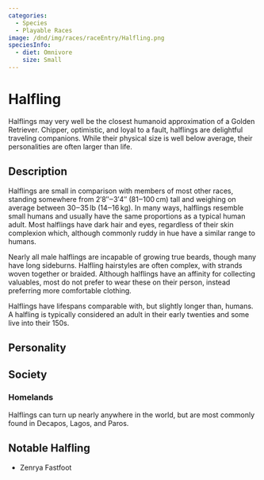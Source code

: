 ```yaml
---
categories:
  - Species
  - Playable Races
image: /dnd/img/races/raceEntry/Halfling.png
speciesInfo:
  - diet: Omnivore
    size: Small
---
```


# Halfling

Halflings may very well be the closest humanoid approximation of a Golden Retriever. Chipper, optimistic, and loyal to a fault, halflings are delightful traveling companions. While their physical size is well below average, their personalities are often larger than life.

## Description

Halflings are small in comparison with members of most other races, standing somewhere from 2′8″‒3′4″ (81‒100 cm) tall and weighing on average between 30‒35 lb (14‒16 kg). In many ways, halflings resemble small humans and usually have the same proportions as a typical human adult. Most halflings have dark hair and eyes, regardless of their skin complexion which, although commonly ruddy in hue have a similar range to humans.

Nearly all male halflings are incapable of growing true beards, though many have long sideburns. Halfling hairstyles are often complex, with strands woven together or braided. Although halflings have an affinity for collecting valuables, most do not prefer to wear these on their person, instead preferring more comfortable clothing.

Halflings have lifespans comparable with, but slightly longer than, humans. A halfling is typically considered an adult in their early twenties and some live into their 150s.

## Personality

## Society

### Homelands

Halflings can turn up nearly anywhere in the world, but are most commonly found in Decapos, Lagos, and Paros.


## Notable Halfling

- Zenrya Fastfoot